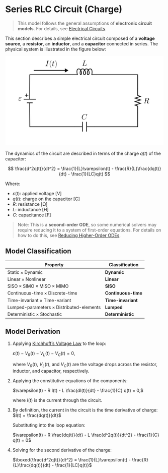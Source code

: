 # Series RLC Circuit (Charge)

> This model follows the general assumptions of **electronic circuit models**.
> For details, see [Electrical Circuits](/models/circuits/README.md).

This section describes a simple electrical circuit composed of a **voltage source**, a **resistor**, an **inductor**, and a **capacitor** connected in series.
The physical system is illustrated in the figure below:

<img src="diagram.svg" alt="Series RLC Circuit Diagram"/>

The dynamics of the circuit are described in terms of the charge $q(t)$ of the capacitor:

$$
\frac{d^2q(t)}{dt^2} = \frac{1}{L}\varepsilon(t) - \frac{R}{L}\frac{dq(t)}{dt} - \frac{1}{LC}q(t)
$$

Where:

- $\varepsilon(t)$: applied voltage [V]
- $q(t)$: charge on the capacitor [C]
- $R$: resistance [Ω]
- $L$: inductance [H]
- $C$: capacitance [F]

> Note: This is a **second-order ODE**, so some numerical solvers may require reducing it to a system of first-order equations.
> For details on how to do this, see [Reducing Higher-Order ODEs](/docs/ode_reduction.md).

## Model Classification

| Property                                 | Classification      |
| ---------------------------------------- | ------------------- |
| Static × Dynamic                         | **Dynamic**         |
| Linear × Nonlinear                       | **Linear**          |
| SISO × SIMO × MISO × MIMO                | **SISO**            |
| Continuous-time × Discrete-time          | **Continuous-time** |
| Time-invariant × Time-variant            | **Time-invariant**  |
| Lumped-parameters × Distributed-elements | **Lumped**          |
| Deterministic × Stochastic               | **Deterministic**   |

## Model Derivation

1. Applying [Kirchhoff’s Voltage Law](/docs/kirchhoff-laws.md) to the loop:

   $`\varepsilon(t) - V_R(t) - V_L(t) - V_C(t) = 0,`$

   where $V_R(t)$, $V_L(t)$, and $V_C(t)$ are the voltage drops across the resistor, inductor, and capacitor, respectively.

2. Applying the constitutive equations of the components:

   $`\varepsilon(t) - R I(t) - L \frac{dI(t)}{dt} - \frac{1}{C} q(t) = 0,`$

   where $I(t)$ is the current through the circuit.

3. By definition, the current in the circuit is the time derivative of charge:
   $`I(t) = \frac{dq(t)}{dt}`$

   Substituting into the loop equation:

   $`\varepsilon(t) - R \frac{dq(t)}{dt} - L \frac{d^2q(t)}{dt^2} - \frac{1}{C} q(t) = 0`$

4. Solving for the second derivative of the charge:

   $`\boxed{\frac{d^2q(t)}{dt^2} = \frac{1}{L}\varepsilon(t) - \frac{R}{L}\frac{dq(t)}{dt} - \frac{1}{LC}q(t)}`$
